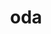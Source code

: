---
category: 3-letters
denotation: null
name: oda
reference_link: https://www.etymonline.com/word/oda
root_language: null
root_name: null
title: oda
type: free
word_sums:
- respelling: oda
  sum: 'Oda + '
---
